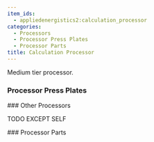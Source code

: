 ```yaml
---
item_ids:
  - appliedenergistics2:calculation_processor
categories:
  - Processors
  - Processor Press Plates
  - Processor Parts
title: Calculation Processor
---
```


Medium tier processor.

<RecipeFor id="appliedenergistics2:calculation_processor" />

### Processor Press Plates

<CategoryIndex category="Processor Press Plates" />
### Other Processors

TODO EXCEPT SELF

<CategoryIndex category="Processors" />
### Processor Parts

<CategoryIndex category="Processor Parts" />
